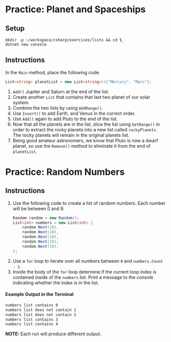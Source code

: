 # Practice: Planet and Spaceships

## Setup

```
mkdir -p ~/workspace/csharp/exercises/lists && cd $_
dotnet new console
```

## Instructions

In the `Main` method, place the following code

```cs
List<string> planetList = new List<string>(){"Mercury", "Mars"};
```

1. `Add()` Jupiter and Saturn at the end of the list.
1. Create another `List` that contains that last two planet of our solar system.
1. Combine the two lists by using `AddRange()`.
1. Use `Insert()` to add Earth, and Venus in the correct order.
1. Use `Add()` again to add Pluto to the end of the list.
1. Now that all the planets are in the list, slice the list using `GetRange()` in order to extract the rocky planets into a new list called `rockyPlanets`. The rocky planets will remain in the original planets list.
1. Being good amateur astronomers, we know that Pluto is now a dwarf planet, so use the `Remove()` method to eliminate it from the end of `planetList`.

# Practice: Random Numbers


## Instructions
1. Use the following code to create a list of random numbers. Each number will be between 0 and 9.
    ```cs
    Random random = new Random();
    List<int> numbers = new List<int> {
        random.Next(10),
        random.Next(10),
        random.Next(10),
        random.Next(10),
        random.Next(10),
    };
    ```
1. Use a `for` loop to iterate over all numbers between `0` and `numbers.Count - 1`. 
1. Inside the body of the `for` loop determine if the current loop index is contained inside of the `numbers` list. Print a message to the console indicating whether the index is in the list.

#### Example Output in the Terminal
```sh
numbers list contains 0
numbers list does not contain 1
numbers list does not contain 2
numbers list contains 3
numbers list contains 4
```
**NOTE:** Each run will produce different output.
